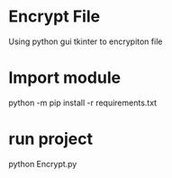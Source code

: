 # Encrypt File
Using python gui tkinter to encrypiton file
# Import module
python -m pip install -r requirements.txt
# run project
python Encrypt.py

